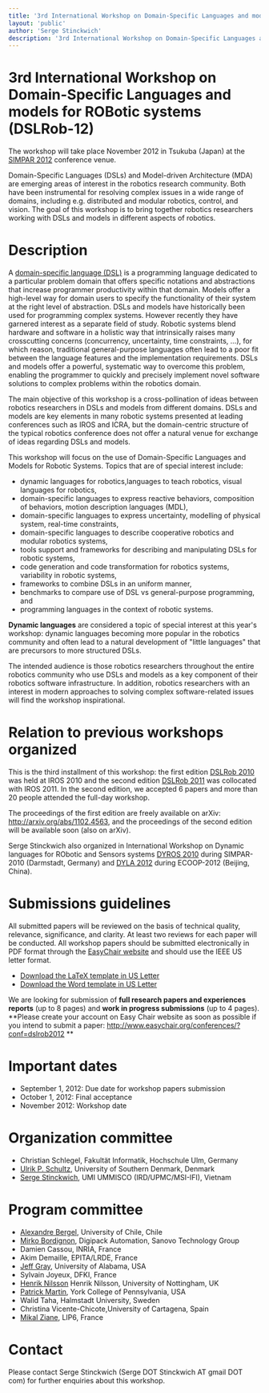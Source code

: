 ```yaml
---
title: '3rd International Workshop on Domain-Specific Languages and models for ROBotic systems (DSLRob-12)'
layout: 'public'
author: 'Serge Stinckwich'
description: '3rd International Workshop on Domain-Specific Languages and models for ROBotic systems (DSLRob-12)'
---
```

# 3rd International Workshop on Domain-Specific Languages and models for ROBotic systems (DSLRob-12)

The workshop will take place November 2012 in Tsukuba (Japan) at the [SIMPAR 2012](http://www.2012.simpar.org) conference venue.

Domain-Specific Languages (DSLs) and Model-driven Architecture (MDA)
are emerging areas of interest in the robotics research community. Both have been instrumental for resolving complex issues in a wide range of domains, including e.g. distributed and modular robotics,
control, and vision. The goal of this workshop is to bring together
robotics researchers working with DSLs and models in different aspects
of robotics.

# Description

A [domain-specific language (DSL)](http://en.wikipedia.org/wiki/Domain-specific_language) is a programming language dedicated to a particular problem domain that offers specific notations and
abstractions that increase programmer productivity within that domain.
Models offer a high-level way for domain users to specify the
functionality of their system at the right level of abstraction. DSLs and models have historically been used for programming complex systems. However recently they have garnered interest as a separate
field of study. Robotic systems blend hardware and software in a
holistic way that intrinsically raises many crosscutting concerns (concurrency, uncertainty, time constraints, ...), for which reason, traditional general-purpose languages often lead to a poor fit between
the language features and the implementation requirements. DSLs and
models offer a powerful, systematic way to overcome this problem, enabling the programmer to quickly and precisely implement novel software solutions to complex problems within the robotics domain.

The main objective of this workshop is a cross-pollination of ideas
between robotics researchers in DSLs and models from different
domains. DSLs and models are key elements in many robotic systems
presented at leading conferences such as IROS and ICRA, but the domain-centric structure of the typical robotics conference does not offer a natural venue for exchange of ideas regarding DSLs and models.

This workshop will focus on the use of Domain-Specific Languages and Models for Robotic Systems. Topics that are of special interest
include:

 * dynamic languages for robotics,languages to teach robotics, visual
languages for robotics, 
 * domain-specific languages to express reactive behaviors, composition
of behaviors, motion description languages (MDL),
 * domain-specific languages to express uncertainty, modelling of
physical system, real-time constraints,
 * domain-specific languages to describe cooperative robotics and
modular robotics systems,
 * tools support and frameworks for describing and manipulating DSLs
for robotic systems,
 * code generation and code transformation for robotics systems,
variability in robotic systems,
 * frameworks to combine DSLs in an uniform manner,
 * benchmarks to compare use of DSL vs general-purpose programming, and
 * programming languages in the context of robotic systems.

**Dynamic languages** are considered a topic of special interest at
this year's workshop: dynamic languages becoming more popular in the
robotics community and often lead to a natural development of "little
languages" that are precursors to more structured DSLs.

The intended audience is those robotics researchers throughout the
entire robotics community who use DSLs and models as a key component
of their robotics software infrastructure. In addition, robotics
researchers with an interest in modern approaches to solving complex
software-related issues will find the workshop inspirational.

# Relation to previous workshops organized

This is the third installment of this workshop: the first edition
[DSLRob 2010](http://www.doesnotunderstand.org/wikka.php?wakka=DSLRob10)
was held at IROS 2010 and the second edition
[DSLRob 2011](http://www.doesnotunderstand.org/wikka.php?wakka=DSLRob11)
was collocated with IROS 2011. In the second edition, we accepted 6
papers and more than 20 people attended the full-day workshop. 

The proceedings of the first edition are freely available on arXiv: http://arxiv.org/abs/1102.4563, and the proceedings of the second edition will be available soon (also on arXiv).

Serge Stinckwich also organized in International Workshop on Dynamic
languages for RObotic and Sensors systems
[DYROS 2010](http://www.doesnotunderstand.org/wikka.php?wakka=DYROS10)
during SIMPAR-2010 (Darmstadt, Germany) and [DYLA
2012](http://scg.unibe.ch/wiki/events/dyla2012) during ECOOP-2012 (Beijing, China).

# Submissions guidelines
All submitted papers will be reviewed on the basis of technical
quality, relevance, significance, and clarity. At least two reviews
for each paper will be conducted. All workshop papers should be
submitted electronically in PDF format through the
[EasyChair website](http://www.easychair.org/conferences/?conf=dslrob2011) and should use the IEEE US letter format.

 * [Download the LaTeX template in US Letter](http://ras.papercept.net/conferences/support/files/ieeeconf.zip)
 * [Download the Word template in US Letter](http://ras.papercept.net/conferences/support/files/ieeeconf_letter.dot)

We are looking for submission of **full research papers and
experiences reports** (up to 8 pages) and **work in progress
submissions** (up to 4 pages).
**Please create your account on  Easy Chair website as soon as
possible if you intend to submit a paper:
http://www.easychair.org/conferences/?conf=dslrob2012 **

# Important dates
 * September 1, 2012: Due date for workshop papers submission
 * October 1, 2012: Final acceptance
 * November 2012: Workshop date

# Organization committee
 * Christian Schlegel, Fakultät Informatik, Hochschule Ulm, Germany
 * [Ulrik P. Schultz](http://www.mip.sdu.dk/~ups/), University of
Southern Denmark, Denmark
 * [Serge Stinckwich](http://doesnotunderstand.org/), UMI UMMISCO
(IRD/UPMC/MSI-IFI), Vietnam

# Program committee

 * [Alexandre Bergel](http://bergel.eu/), University of Chile, Chile
 * [Mirko Bordignon](http://www.mip.sdu.dk/~mirko/), Digipack Automation, Sanovo Technology Group
 * Damien Cassou, INRIA, France
 * Akim Demaille, EPITA/LRDE, France
 * [Jeff Gray](http://cs.ua.edu/~gray/), University of Alabama, USA
 * Sylvain Joyeux, DFKI, France
 * [Henrik Nilsson](http://www.cs.nott.ac.uk/~nhn/) Henrik Nilsson, University of Nottingham, UK
 * [Patrick Martin](http://www.rawksolid.com/), York College of Pennsylvania, USA
 * Walid Taha, Halmstadt University, Sweden
 * Christina Vicente-Chicote,University of Cartagena, Spain
 * [Mikal Ziane](http://pagesperso-systeme.lip6.fr/Mikal.Ziane/perso.html), LIP6, France

# Contact
Please contact Serge Stinckwich (Serge DOT Stinckwich AT gmail DOT
com) for further enquiries about this workshop.
